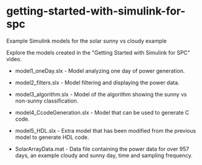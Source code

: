 # getting-started-with-simulink-for-spc
Example Simulink models for the solar sunny vs cloudy example

Explore the models created in the "Getting Started with Simulink for SPC" video.

* model1_oneDay.slx - Model analyzing one day of power generation.

* model2_filters.slx - Model filtering and displaying the power data.

* model3_algorithm.slx - Model of the algorithm showing the sunny vs non-sunny classification.

* model4_CcodeGeneration.slx - Model that can be used to generate C code.

* model5_HDL.slx - Extra model that has been modified from the previous model to generate HDL code.

* SolarArrayData.mat - Data file containing the power data for over 957 days, an example cloudy and sunny day, time and sampling frequency. 
